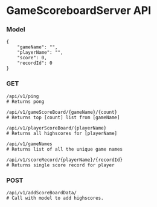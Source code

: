 GameScoreboardServer API
===

### Model
    {
        "gameName": "",
        "playerName": "",
        "score": 0,
        "recordId": 0
    }

### GET

    /api/v1/ping
    # Returns pong

    /api/v1/gameScoreBoard/{gameName}/{count}
    # Returns top [count] list from [gameName]

    /api/v1/playerScoreBoard/{playerName}
    # Returns all highscores for [playerName]

    /api/v1/gameNames
    # Returns list of all the unique game names

    /api/v1/scoreRecord/{playerName}/{recordId}
    # Returns single score record for player

### POST

    /api/v1/addScoreBoardData/
    # Call with model to add highscores.

